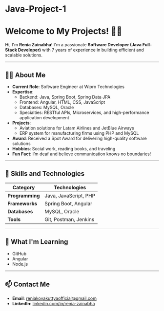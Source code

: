 # Java-Project-1

# Welcome to My Projects! 👩‍💻  
Hi, I'm **Renia Zainabha**! I'm a passionate **Software Developer (Java Full-Stack Developer)** with 7 years of experience in building efficient and scalable solutions.  

---

## 👩‍💼 **About Me**  
- **Current Role**: Software Engineer at Wipro Technologies  
- **Expertise**:  
  - Backend: Java, Spring Boot, Spring Data JPA  
  - Frontend: Angular, HTML, CSS, JavaScript  
  - Databases: MySQL, Oracle  
  - Specialties: RESTful APIs, Microservices, and high-performance application development  
- **Projects**:  
  - Aviation solutions for Latam Airlines and JetBlue Airways  
  - ERP system for manufacturing firms using PHP and MySQL  
- **Award**: Received a Spot Award for delivering high-quality software solutions  
- **Hobbies**: Social work, reading books, and traveling  
- **Fun Fact**: I’m deaf and believe communication knows no boundaries!  

---

## 🚀 **Skills and Technologies**  
| **Category**      | **Technologies**          |  
|--------------------|---------------------------|  
| **Programming**    | Java, JavaScript, PHP     |  
| **Frameworks**     | Spring Boot, Angular      |  
| **Databases**      | MySQL, Oracle             |  
| **Tools**          | Git, Postman, Jenkins     |  

---

## 🌟 **What I'm Learning**  
- GitHub  
- Angular  
- Node.js  

---

## 📫 **Contact Me**  
- **Email**: reniakoyakuttyaofficial@gmail.com 
- **LinkedIn**: [linkedin.com/in/renia-zainabha](https://www.linkedin.com)  

